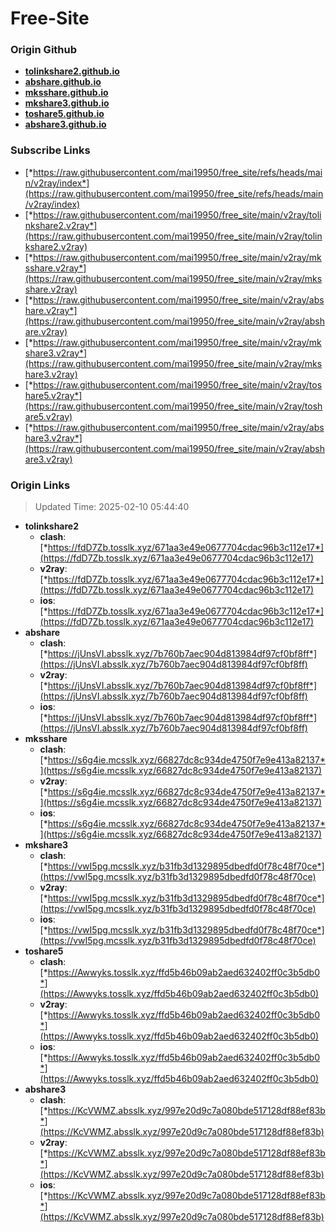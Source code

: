 # Free-Site

### Origin Github

- [**tolinkshare2.github.io**](https://github.com/tolinkshare2/tolinkshare2.github.io)
- [**abshare.github.io**](https://github.com/abshare/abshare.github.io)
- [**mksshare.github.io**](https://github.com/mksshare/mksshare.github.io)
- [**mkshare3.github.io**](https://github.com/mkshare3/mkshare3.github.io)
- [**toshare5.github.io**](https://github.com/toshare5/toshare5.github.io)
- [**abshare3.github.io**](https://github.com/abshare3/abshare3.github.io)

### Subscribe Links

- [*https://raw.githubusercontent.com/mai19950/free_site/refs/heads/main/v2ray/index*](https://raw.githubusercontent.com/mai19950/free_site/refs/heads/main/v2ray/index)
- [*https://raw.githubusercontent.com/mai19950/free_site/main/v2ray/tolinkshare2.v2ray*](https://raw.githubusercontent.com/mai19950/free_site/main/v2ray/tolinkshare2.v2ray)
- [*https://raw.githubusercontent.com/mai19950/free_site/main/v2ray/mksshare.v2ray*](https://raw.githubusercontent.com/mai19950/free_site/main/v2ray/mksshare.v2ray)
- [*https://raw.githubusercontent.com/mai19950/free_site/main/v2ray/abshare.v2ray*](https://raw.githubusercontent.com/mai19950/free_site/main/v2ray/abshare.v2ray)
- [*https://raw.githubusercontent.com/mai19950/free_site/main/v2ray/mkshare3.v2ray*](https://raw.githubusercontent.com/mai19950/free_site/main/v2ray/mkshare3.v2ray)
- [*https://raw.githubusercontent.com/mai19950/free_site/main/v2ray/toshare5.v2ray*](https://raw.githubusercontent.com/mai19950/free_site/main/v2ray/toshare5.v2ray)
- [*https://raw.githubusercontent.com/mai19950/free_site/main/v2ray/abshare3.v2ray*](https://raw.githubusercontent.com/mai19950/free_site/main/v2ray/abshare3.v2ray)

### Origin Links

> Updated Time: 2025-02-10 05:44:40

- **tolinkshare2**
  - **clash**: [*https://fdD7Zb.tosslk.xyz/671aa3e49e0677704cdac96b3c112e17*](https://fdD7Zb.tosslk.xyz/671aa3e49e0677704cdac96b3c112e17)
  - **v2ray**: [*https://fdD7Zb.tosslk.xyz/671aa3e49e0677704cdac96b3c112e17*](https://fdD7Zb.tosslk.xyz/671aa3e49e0677704cdac96b3c112e17)
  - **ios**: [*https://fdD7Zb.tosslk.xyz/671aa3e49e0677704cdac96b3c112e17*](https://fdD7Zb.tosslk.xyz/671aa3e49e0677704cdac96b3c112e17)
- **abshare**
  - **clash**: [*https://jUnsVI.absslk.xyz/7b760b7aec904d813984df97cf0bf8ff*](https://jUnsVI.absslk.xyz/7b760b7aec904d813984df97cf0bf8ff)
  - **v2ray**: [*https://jUnsVI.absslk.xyz/7b760b7aec904d813984df97cf0bf8ff*](https://jUnsVI.absslk.xyz/7b760b7aec904d813984df97cf0bf8ff)
  - **ios**: [*https://jUnsVI.absslk.xyz/7b760b7aec904d813984df97cf0bf8ff*](https://jUnsVI.absslk.xyz/7b760b7aec904d813984df97cf0bf8ff)
- **mksshare**
  - **clash**: [*https://s6g4ie.mcsslk.xyz/66827dc8c934de4750f7e9e413a82137*](https://s6g4ie.mcsslk.xyz/66827dc8c934de4750f7e9e413a82137)
  - **v2ray**: [*https://s6g4ie.mcsslk.xyz/66827dc8c934de4750f7e9e413a82137*](https://s6g4ie.mcsslk.xyz/66827dc8c934de4750f7e9e413a82137)
  - **ios**: [*https://s6g4ie.mcsslk.xyz/66827dc8c934de4750f7e9e413a82137*](https://s6g4ie.mcsslk.xyz/66827dc8c934de4750f7e9e413a82137)
- **mkshare3**
  - **clash**: [*https://vwI5pg.mcsslk.xyz/b31fb3d1329895dbedfd0f78c48f70ce*](https://vwI5pg.mcsslk.xyz/b31fb3d1329895dbedfd0f78c48f70ce)
  - **v2ray**: [*https://vwI5pg.mcsslk.xyz/b31fb3d1329895dbedfd0f78c48f70ce*](https://vwI5pg.mcsslk.xyz/b31fb3d1329895dbedfd0f78c48f70ce)
  - **ios**: [*https://vwI5pg.mcsslk.xyz/b31fb3d1329895dbedfd0f78c48f70ce*](https://vwI5pg.mcsslk.xyz/b31fb3d1329895dbedfd0f78c48f70ce)
- **toshare5**
  - **clash**: [*https://Awwyks.tosslk.xyz/ffd5b46b09ab2aed632402ff0c3b5db0*](https://Awwyks.tosslk.xyz/ffd5b46b09ab2aed632402ff0c3b5db0)
  - **v2ray**: [*https://Awwyks.tosslk.xyz/ffd5b46b09ab2aed632402ff0c3b5db0*](https://Awwyks.tosslk.xyz/ffd5b46b09ab2aed632402ff0c3b5db0)
  - **ios**: [*https://Awwyks.tosslk.xyz/ffd5b46b09ab2aed632402ff0c3b5db0*](https://Awwyks.tosslk.xyz/ffd5b46b09ab2aed632402ff0c3b5db0)
- **abshare3**
  - **clash**: [*https://KcVWMZ.absslk.xyz/997e20d9c7a080bde517128df88ef83b*](https://KcVWMZ.absslk.xyz/997e20d9c7a080bde517128df88ef83b)
  - **v2ray**: [*https://KcVWMZ.absslk.xyz/997e20d9c7a080bde517128df88ef83b*](https://KcVWMZ.absslk.xyz/997e20d9c7a080bde517128df88ef83b)
  - **ios**: [*https://KcVWMZ.absslk.xyz/997e20d9c7a080bde517128df88ef83b*](https://KcVWMZ.absslk.xyz/997e20d9c7a080bde517128df88ef83b)
